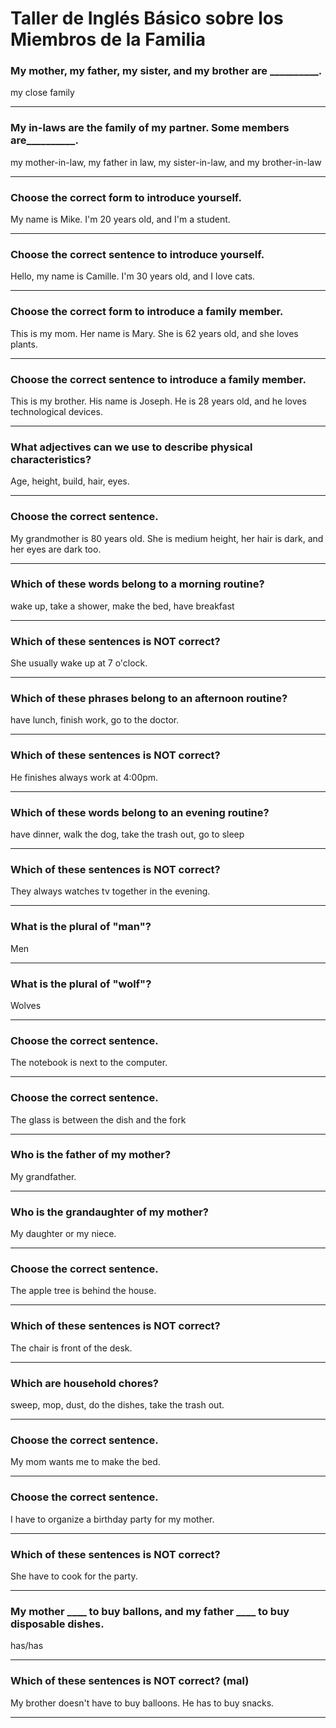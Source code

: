 # Taller de Inglés Básico sobre los Miembros de la Familia

### My mother, my father, my sister, and my brother are __________.
my close family
                
----
### My in-laws are the family of my partner. Some members are__________.
my mother-in-law, my father in law, my sister-in-law, and my brother-in-law
                
----
### Choose the correct form to introduce yourself.
My name is Mike. I'm 20 years old, and I'm a student.
                
----
### Choose the correct sentence to introduce yourself.
Hello, my name is Camille. I'm 30 years old, and I love cats.
                
----
### Choose the correct form to introduce a family member.
This is my mom. Her name is Mary. She is 62 years old, and she loves plants.
                
----
### Choose the correct sentence to introduce a family member.
This is my brother. His name is Joseph. He is 28 years old, and he loves technological devices.
                
----
### What adjectives can we use to describe physical characteristics?
Age, height, build, hair, eyes.
                
----
### Choose the correct sentence.
My grandmother is 80 years old. She is medium height, her hair is dark, and her eyes are dark too.
                
----
### Which of these words belong to a morning routine?
wake up, take a shower, make the bed, have breakfast
                
----
### Which of these sentences is NOT correct?
She usually wake up at 7 o'clock.
                
----
### Which of these phrases belong to an afternoon routine?
have lunch, finish work, go to the doctor.
                
----
### Which of these sentences is NOT correct?
He finishes always work at 4:00pm.
                
----
### Which of these words belong to an evening routine?
have dinner, walk the dog, take the trash out, go to sleep
                
----
### Which of these sentences is NOT correct?
They always watches tv together in the evening.
                
----
### What is the plural of "man"?
Men
                
----
### What is the plural of "wolf"?
Wolves
                
----
### Choose the correct sentence.
The notebook is next to the computer.
                
----
### Choose the correct sentence.
The glass is between the dish and the fork
                
----
### Who is the father of my mother?
My grandfather.
                
----
### Who is the grandaughter of my mother?
My daughter or my niece.
                
----
### Choose the correct sentence.
The apple tree is behind the house.
                
----
### Which of these sentences is NOT correct?
The chair is front of the desk.
                
----
### Which are household chores?
sweep, mop, dust, do the dishes, take the trash out.
                
----
### Choose the correct sentence.
My mom wants me to make the bed.
                
----
### Choose the correct sentence.
I have to organize a birthday party for my mother.
                
----
### Which of these sentences is NOT correct?
She have to cook for the party.
                
----
### My mother ____ to buy ballons, and my father ____ to buy disposable dishes.
has/has
                
----
### Which of these sentences is NOT correct? (mal)
My brother doesn't have to buy balloons. He has to buy snacks.
                
----

